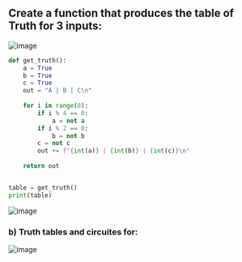 ## Create a function that produces the table of Truth for 3 inputs:
![image](https://user-images.githubusercontent.com/89135778/202064073-ab4a9f0a-24f1-48cd-adc3-d5590b1bf430.png)

```.py
def get_truth():
    a = True
    b = True
    c = True
    out = "A | B | C\n"
    
    for i in range(8):
        if i % 4 == 0:
            a = not a
        if i % 2 == 0:
            b = not b
        c = not c
        out += f"{int(a)} | {int(b)} | {int(c)}\n"
        
    return out


table = get_truth()
print(table)
```
![image](https://user-images.githubusercontent.com/89135778/202064963-c23ef66f-c4b8-43d3-ba65-aff731173dcb.png)

### b) Truth tables and circuites for: 
![image](https://user-images.githubusercontent.com/89135778/202065154-6edd89b7-a161-493e-b2d9-27f517e32713.png)
